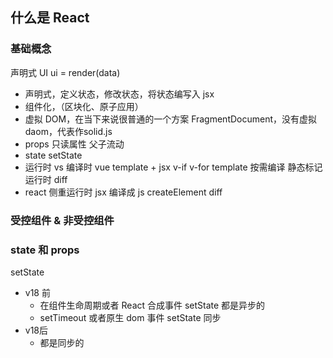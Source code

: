 ## 什么是 React
### 基础概念
声明式 UI ui = render(data)
- 声明式，定义状态，修改状态，将状态编写入 jsx
- 组件化，（区块化、原子应用）
- 虚拟 DOM，在当下来说很普通的一个方案
    FragmentDocument，没有虚拟daom，代表作solid.js
- props 只读属性 父子流动
- state setState
- 运行时 vs 编译时
    vue template + jsx v-if v-for template 按需编译 静态标记
    运行时 diff
- react 侧重运行时 jsx 编译成 js createElement diff

### 受控组件 & 非受控组件
### state 和 props
setState
- v18 前
    - 在组件生命周期或者 React 合成事件 setState 都是异步的
    - setTimeout 或者原生 dom 事件 setState 同步
- v18后
    - 都是同步的
 